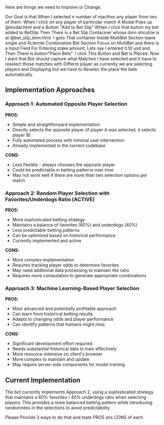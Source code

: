 Here are things we need to Improve or Change.

Our Goal is that When I selected n number of macthes any player from two of them. When i click on any player of particular match A Modal Pops up @modal.html and a Button "Add to Bet Slip" WHen I click that button my bet added to BetSlip Then There is a Bet Slip Contaciner whose dom strcutrie is at @bet_slip_dom.html. I goto That container Inside MultiBet Section leave single and ALternte Combination Bet Section Focus on MultiBet and there is a Input Field For Entering stake amount, Lets say I entered 0.10 usd and Then There is button"Place Bets". I click This Button and Bet is Placed. Now I want that Bot should capture what Matches I have selected and It have to reselect those matches with Differnt player as currently we are selecting players and Displaying but we have to Reselec the place the bets automatically.

## Implementation Approaches

### Approach 1: Automated Opposite Player Selection
**PROS:**
- Simple and straightforward implementation
- Directly selects the opposite player (if player A was selected, it selects player B)
- Fully automated process with minimal user intervention
- Already implemented in the current codebase

**CONS:**
- Less flexible - always chooses the opposite player
- Could be predictable in betting patterns over time
- May not work well if there are more than two selection options per match

### Approach 2: Random Player Selection with Favorites/Underdogs Ratio (ACTIVE)
**PROS:**
- More sophisticated betting strategy
- Maintains a balance of favorites (60%) and underdogs (40%)
- Less predictable betting patterns
- Can be optimized based on historical performance
- Currently implemented and active

**CONS:**
- More complex implementation
- Requires tracking player odds to determine favorites
- May need additional data processing to maintain the ratio
- Requires more computation to generate appropriate combinations

### Approach 3: Machine Learning-Based Player Selection
**PROS:**
- Most advanced and potentially profitable approach
- Can learn from historical betting results
- Adapts to changing odds and player performance
- Can identify patterns that humans might miss

**CONS:**
- Significant development effort required
- Needs substantial historical data to train effectively
- More resource-intensive on client's browser
- More complex to maintain and update
- May require server-side components for model training

## Current Implementation

The bot currently implements Approach 2, using a sophisticated strategy that maintains a 60% favorites / 40% underdogs ratio when selecting players. This provides a more balanced betting pattern while introducing randomness in the selections to avoid predictability.

Please Provide 3 ways to do that and tsate PROS ans CONS of each

